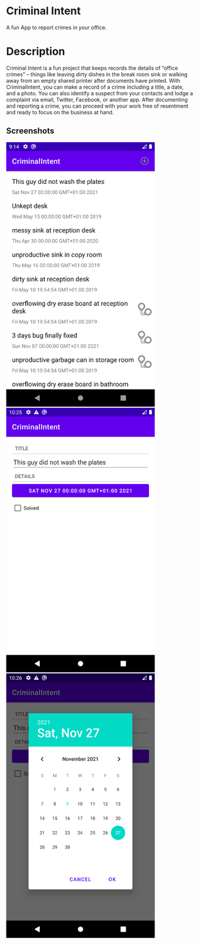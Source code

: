 # Criminal Intent

A fun App to report crimes in your office.

# Description

Criminal Intent is a fun project that keeps records the details of “office crimes” – things like leaving dirty dishes in the break room sink or walking away 
from an empty shared printer after documents have printed.
With CriminalIntent, you can make a record of a crime including a title, a date, and a photo. You can also identify a suspect from your contacts and lodge a complaint via email, Twitter, Facebook,
or another app. After documenting and reporting a crime, you can proceed with your work free of
resentment and ready to focus on the business at hand.

## Screenshots

<img src="FirstPicture.png" width=400> <img src="SecondPicture.png" width=400>
<img src="ThirdPicture.png" width=400>
